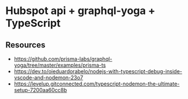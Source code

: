 # Hubspot api + graphql-yoga + TypeScript

## Resources

- https://github.com/prisma-labs/graphql-yoga/tree/master/examples/prisma-ts
- https://dev.to/oieduardorabelo/nodejs-with-typescript-debug-inside-vscode-and-nodemon-23o7
- https://levelup.gitconnected.com/typescript-nodemon-the-ultimate-setup-7200aa60cc8b
